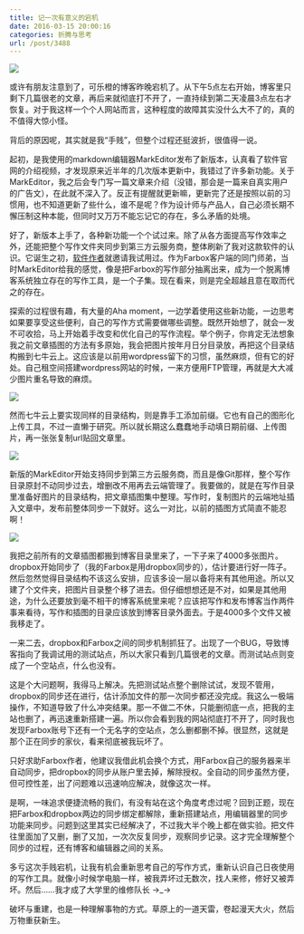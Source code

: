 ```yaml
---
title: 记一次有意义的宕机
date: 2016-03-15 20:00:16
categories: 折腾与思考
url: /post/3488
---
```


![](https://storageapi.fleek.co/0a3a8890-e65e-47ce-93d7-0442b9209d38-bucket/blog/posts/2016-03/03-15/cover.png)

或许有朋友注意到了，可乐橙的博客昨晚宕机了。从下午5点左右开始，博客里只剩下几篇很老的文章，再后来就彻底打不开了，一直持续到第二天凌晨3点左右才恢复。对于我这样一个个人网站而言，这种程度的故障其实没什么大不了的，真的不值得大惊小怪。

背后的原因呢，其实就是我“手贱”，但整个过程还挺波折，很值得一说。

起初，是我使用的markdown编辑器MarkEditor发布了新版本，认真看了软件官网的介绍视频，才发现原来近半年的几次版本更新中，我错过了许多新功能。关于MarkEditor，我之后会专门写一篇文章来介绍（没错，那会是一篇来自真实用户的广告文），在此就不深入了。反正有提醒就更新嘛，更新完了还是按照以前的习惯用，也不知道更新了些什么，谁不是呢？作为设计师与产品人，自己必须长期不懈压制这种本能，但同时又万万不能忘记它的存在，多么矛盾的处境。

好了，新版本上手了，各种新功能一个个试过来。除了从各方面提高写作效率之外，还能把整个写作文件夹同步到第三方云服务商，整体刷新了我对这款软件的认识。它诞生之初，[软件作者](http://weibo.com/farbox)就邀请我试用过。作为Farbox客户端的同门师弟，当时MarkEditor给我的感觉，像是把Farbox的写作部分抽离出来，成为一个脱离博客系统独立存在的写作工具，是一个子集。现在看来，则是完全超越且意在取而代之的存在。

探索的过程很有趣，有大量的Aha moment，一边学着使用这些新功能，一边思考如果要享受这些便利，自己的写作方式需要做哪些调整。既然开始想了，就会一发不可收拾，马上开始着手改变和优化自己的写作流程。举个例子，你肯定无法想象我之前文章插图的方法有多原始，我会把图片按年月日分目录放，再把这个目录结构搬到七牛云上。这应该是以前用wordpress留下的习惯，虽然麻烦，但有它的好处。自己租空间搭建wordpress网站的时候，一来方便用FTP管理，再就是大大减少图片重名导致的麻烦。

![](https://storageapi.fleek.co/0a3a8890-e65e-47ce-93d7-0442b9209d38-bucket/blog/posts/2016-03/03-15/03-11.png)

然而七牛云上要实现同样的目录结构，则是靠手工添加前缀。它也有自己的图形化上传工具，不过一直懒于研究。所以就长期这么蠢蠢地手动填日期前缀、上传图片，再一张张复制url贴回文章里。

![](https://storageapi.fleek.co/0a3a8890-e65e-47ce-93d7-0442b9209d38-bucket/blog/posts/2016-03/03-15/七牛云_-_内容管理.png)

新版的MarkEditor开始支持同步到第三方云服务商，而且是像Git那样，整个写作目录原封不动同步过去，增删改不用再去云端管理了。我要做的，就是在写作目录里准备好图片的目录结构，把文章插图集中整理。写作时，复制图片的云端地址插入文章中，发布前整体同步一下就好。这么一对比，以前的插图方式简直不能忍啊！

![](https://storageapi.fleek.co/0a3a8890-e65e-47ce-93d7-0442b9209d38-bucket/blog/posts/2016-03/03-15/全屏幕16_3_15_18_07.png)

我把之前所有的文章插图都搬到博客目录里来了，一下子来了4000多张图片。dropbox开始同步了（我的Farbox是用dropbox同步的），估计要进行好一阵子。然后忽然觉得目录结构不该这么安排，应该多设一层以备将来有其他用途。所以又建了个文件夹，把图片目录整个移了进去。但仔细想想还是不对，如果是其他用途，为什么还要放到毫不相干的博客系统里来呢？应该把写作和发布博客当作两件事来看待，写作和插图的目录应该放到博客目录外面去。于是4000多个文件又被我移走了。

一来二去，dropbox和Farbox之间的同步机制抓狂了。出现了一个BUG，导致博客指向了我调试用的测试站点，所以大家只看到几篇很老的文章。而测试站点则变成了一个空站点，什么也没有。

这是个大问题啊，我得马上解决。先把测试站点整个删除试试，发现不管用，dropbox的同步还在进行，估计添加文件的那一次同步都还没完成。我这么一极端操作，不知道导致了什么冲突结果。那一不做二不休，只能删彻底一点，把我的主站也删了，再迅速重新搭建一遍。所以你会看到我的网站彻底打不开了，同时我也发现Farbox账号下还有一个无名字的空站点，怎么删都删不掉。很显然，这就是那个正在同步的家伙，看来彻底被我玩坏了。

只好求助Farbox作者，他建议我借此机会换个方式，用Farbox自己的服务器来半自动同步，把dropbox的同步从账户里去掉，解除授权。全自动的同步虽然方便，但可控性差，出了问题难以迅速响应解决，就像这次一样。

是啊，一味追求便捷流畅的我们，有没有站在这个角度考虑过呢？回到正题，现在把Farbox和dropbox两边的同步绑定都解除，重新搭建站点，用编辑器里的同步功能来同步。问题到这里其实已经解决了，不过我大半个晚上都在做实验。把文件往里面加了又删，删了又加，一次次反复同步，观察同步记录。这才完全理解整个同步的过程，还有博客和编辑器之间的关系。

多亏这次手贱宕机，让我有机会重新思考自己的写作方式，重新认识自己日夜使用的写作工具。就像小时候学电脑一样，被我弄坏过无数次，找人来修，修好又被弄坏。然后……我才成了大学里的维修队长 →_→

破坏与重建，也是一种理解事物的方式。草原上的一道天雷，卷起漫天大火，然后万物重获新生。